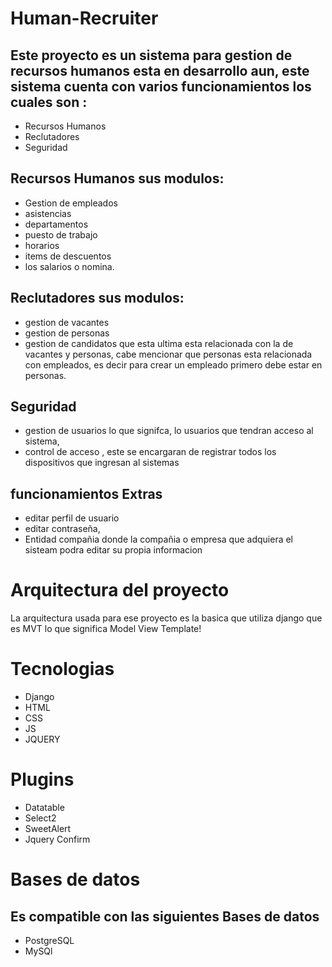 # Human-Recruiter

## Este proyecto es un sistema para gestion de recursos humanos esta en desarrollo aun, este sistema cuenta con varios funcionamientos los cuales son :

* Recursos Humanos
* Reclutadores
* Seguridad
  
## Recursos Humanos sus modulos:
  * Gestion de empleados
  * asistencias
  * departamentos
  * puesto de trabajo
  * horarios
  * items de descuentos
  * los salarios o nomina.

## Reclutadores sus modulos: 
 * gestion de vacantes
 * gestion de personas
 * gestion de candidatos que esta ultima esta relacionada con la de vacantes y personas, cabe mencionar que personas esta relacionada con empleados, es decir para crear un empleado primero debe estar en personas.

## Seguridad
* gestion de usuarios lo que signifca, lo usuarios que tendran acceso al sistema,
* control de acceso , este se encargaran de registrar todos los dispositivos que ingresan al sistemas
  
## funcionamientos Extras 
* editar perfil de usuario
* editar contraseña,
 * Entidad compañia donde la compañia o empresa que adquiera el sisteam podra editar su propia informacion

# Arquitectura del proyecto
La arquitectura usada para ese proyecto es la basica que utiliza django que es MVT lo que significa Model View Template!

# Tecnologias

* Django
* HTML
* CSS
* JS
* JQUERY

# Plugins

* Datatable
* Select2
* SweetAlert
* Jquery Confirm

# Bases de datos
## Es compatible con las siguientes Bases de datos

* PostgreSQL
* MySQl

